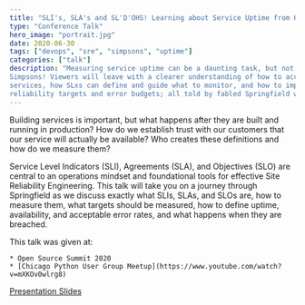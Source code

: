 ```yaml
---
title: "SLI's, SLA's and SL'D'OHS! Learning about Service Uptime from Homer Simpsons"
type: "Conference Talk"
hero_image: "portrait.jpg"
date: 2020-06-30
tags: ["devops", "sre", "simpsons", "uptime"]
categories: ["talk"]
description: "Measuring service uptime can be a daunting task, but not for the 
Simpsons! Viewers will leave with a clearer understanding of how to account for 
services, how SLxs can define and guide what to monitor, and how to implement 
reliability targets and error budgets; all told by fabled Springfield wisdom"
---
```


Building services is important, but what happens after they are built and 
running in production? How do we establish trust with our customers that our 
service will actually be available? Who creates these definitions and how do we 
measure them?
 
Service Level Indicators (SLI), Agreements (SLA), and Objectives (SLO) are 
central to an operations mindset and foundational tools for effective Site 
Reliability Engineering. This talk will take you on a journey through 
Springfield as we discuss exactly what SLIs, SLAs, and SLOs are, how to measure 
them, what targets should be measured, how to define uptime, availability, and 
acceptable error rates, and what happens when they are breached.

This talk was given at:

    * Open Source Summit 2020
    * [Chicago Python User Group Meetup](https://www.youtube.com/watch?v=mXKOv0wlrg8)

[Presentation Slides](/docs/simpsons-sre.pdf)    